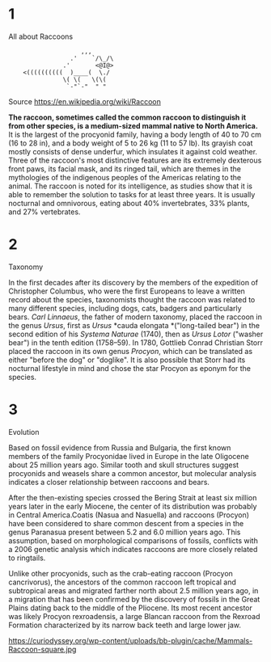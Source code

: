 <!-- Change to an H1 -->
# 1
All about Raccoons

<!-- The text below is ASCII art of a raccoon. Wrap it in a code block. -->

                        ,,,
                     .'    `/\_/\
                   .'       <@I@>
        <((((((((((  )____(  \./
                   \( \(   \(\(
                    `-"`-"  " "

<!-- Change to a bullet point and link. -->

Source https://en.wikipedia.org/wiki/Raccoon

<!-- Bold only the first sentence of the following paragraph -->

**The raccoon, sometimes called the common raccoon to distinguish it from other species, is a medium-sized mammal native to North America.** It is the largest of the procyonid family, having a body length of 40 to 70 cm (16 to 28 in), and a body weight of 5 to 26 kg (11 to 57 lb). Its grayish coat mostly consists of dense underfur, which insulates it against cold weather. Three of the raccoon's most distinctive features are its extremely dexterous front paws, its facial mask, and its ringed tail, which are themes in the mythologies of the indigenous peoples of the Americas relating to the animal. The raccoon is noted for its intelligence, as studies show that it is able to remember the solution to tasks for at least three years. It is usually nocturnal and omnivorous, eating about 40% invertebrates, 33% plants, and 27% vertebrates.

<!-- Change to an H2 -->
# 2
Taxonomy

<!-- Italicize all of the latin words (e.g. *Ursus*) -->

In the first decades after its discovery by the members of the expedition of Christopher Columbus, who were the first Europeans to leave a written record about the species, taxonomists thought the raccoon was related to many different species, including dogs, cats, badgers and particularly bears. *Carl Linnaeus*, the father of modern taxonomy, placed the raccoon in the genus *Ursus*, first as *Ursus* *cauda elongata *("long-tailed bear") in the second edition of his *Systema Naturae* (1740), then as *Ursus* *Lotor* ("washer bear") in the tenth edition (1758–59). In 1780, Gottlieb Conrad Christian Storr placed the raccoon in its own genus *Procyon*, which can be translated as either "before the dog" or "doglike". It is also possible that Storr had its nocturnal lifestyle in mind and chose the star Procyon as eponym for the species.

<!-- Change to an H3 -->
# 3
Evolution

<!-- Create three paragraphs from the following paragraph. You may start the paragraphs wherever you like. -->

  Based on fossil evidence from Russia and Bulgaria, the first known members of the family Procyonidae lived in Europe in the late Oligocene about 25 million years ago. Similar tooth and skull structures suggest procyonids and weasels share a common ancestor, but molecular analysis indicates a closer relationship between raccoons and bears.
   
   After the then-existing species crossed the Bering Strait at least six million years later in the early Miocene, the center of its distribution was probably in Central America.Coatis (Nasua and Nasuella) and raccoons (Procyon) have been considered to share common descent from a species in the genus Paranasua present between 5.2 and 6.0 million years ago. This assumption, based on morphological comparisons of fossils, conflicts with a 2006 genetic analysis which indicates raccoons are more closely related to ringtails. 
   
   Unlike other procyonids, such as the crab-eating raccoon (Procyon cancrivorus), the ancestors of the common raccoon left tropical and subtropical areas and migrated farther north about 2.5 million years ago, in a migration that has been confirmed by the discovery of fossils in the Great Plains dating back to the middle of the Pliocene. Its most recent ancestor was likely Procyon rexroadensis, a large Blancan raccoon from the Rexroad Formation characterized by its narrow back teeth and large lower jaw.

<!-- Change the link below to be an image. Include descriptive alternate text. -->

https://curiodyssey.org/wp-content/uploads/bb-plugin/cache/Mammals-Raccoon-square.jpg

